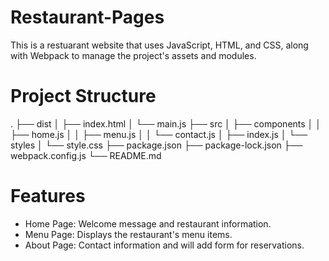 # Restaurant-Pages

This is a restuarant website that uses JavaScript, HTML, and CSS, along with Webpack to manage the project's assets and modules.

# Project Structure

.
├── dist
│   ├── index.html
│   └── main.js
├── src
│   ├── components
│   │   ├── home.js
│   │   ├── menu.js
│   │   └── contact.js
│   ├── index.js
│   └── styles
│       └── style.css
├── package.json
├── package-lock.json
├── webpack.config.js
└── README.md


# Features
- Home Page: Welcome message and restaurant information.
- Menu Page: Displays the restaurant's menu items.
- About Page: Contact information and will add form for reservations.
